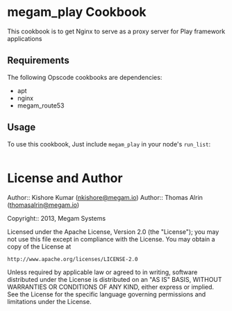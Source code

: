 megam_play Cookbook
===================
This cookbook is to get Nginx to serve as a proxy server for Play framework applications

Requirements
------------
The following Opscode cookbooks are dependencies:

* apt
* nginx
* megam_route53


Usage
-----
To use this cookbook, Just include `megam_play` in your node's `run_list`:

```run_list "recipe[megam_play]"
```

License and Author
==================

Author:: Kishore Kumar (<nkishore@megam.io>)
Author:: Thomas Alrin (<thomasalrin@megam.io>)


Copyright:: 2013, Megam Systems

Licensed under the Apache License, Version 2.0 (the "License");
you may not use this file except in compliance with the License.
You may obtain a copy of the License at

    http://www.apache.org/licenses/LICENSE-2.0

Unless required by applicable law or agreed to in writing, software
distributed under the License is distributed on an "AS IS" BASIS,
WITHOUT WARRANTIES OR CONDITIONS OF ANY KIND, either express or implied.
See the License for the specific language governing permissions and
limitations under the License.

